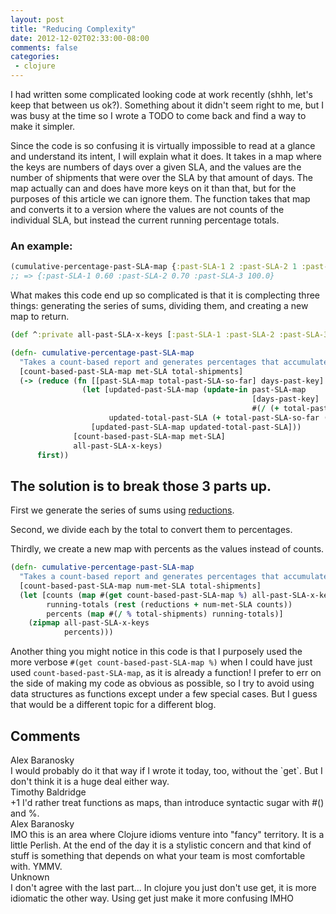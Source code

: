 ```yaml
---
layout: post
title: "Reducing Complexity"
date: 2012-12-02T02:33:00-08:00
comments: false
categories:
 - clojure
---
```


I had written some complicated looking code at work recently (shhh, let's keep that between us ok?). Something about it didn't seem right to me, but I was busy at the time so I wrote a TODO to come back and find a way to make it simpler.

Since the code is so confusing it is virtually impossible to read at a glance and understand its intent, I will explain what it does.  It takes in a map where the keys are numbers of days over a given SLA, and the values are the number of shipments that were over the SLA by that amount of days.  The map actually can and does have more keys on it than that, but for the purposes of this article we can ignore them.  The function takes that map and converts it to a version where the values are not counts of the individual SLA, but instead the current running percentage totals.

### An example: 

``` clojure
(cumulative-percentage-past-SLA-map {:past-SLA-1 2 :past-SLA-2 1 :past-SLA-3 3} 4 10)   
;; => {:past-SLA-1 0.60 :past-SLA-2 0.70 :past-SLA-3 100.0}
```

What makes this code end up so complicated is that it is complecting three things: generating the series of sums, dividing them, and creating a new map to return.

``` clojure
(def ^:private all-past-SLA-x-keys [:past-SLA-1 :past-SLA-2 :past-SLA-3])

(defn- cumulative-percentage-past-SLA-map
  "Takes a count-based report and generates percentages that accumulate."
  [count-based-past-SLA-map met-SLA total-shipments]
  (-> (reduce (fn [[past-SLA-map total-past-SLA-so-far] days-past-key]
                (let [updated-past-SLA-map (update-in past-SLA-map
                                                      [days-past-key]
                                                      #(/ (+ total-past-SLA-so-far %) total-shipments))
                      updated-total-past-SLA (+ total-past-SLA-so-far (get past-SLA-map days-past-key))]
                  [updated-past-SLA-map updated-total-past-SLA]))
              [count-based-past-SLA-map met-SLA]
              all-past-SLA-x-keys)
      first))
```

## The solution is to break those 3 parts up.

First we generate the series of sums using [reductions](http://clojuredocs.org/clojure_core/clojure.core/reductions).

Second, we divide each by the total to convert them to percentages.

Thirdly, we create a new map with percents as the values instead of counts.

``` clojure
(defn- cumulative-percentage-past-SLA-map
  "Takes a count-based report and generates percentages that accumulate."
  [count-based-past-SLA-map num-met-SLA total-shipments]
  (let [counts (map #(get count-based-past-SLA-map %) all-past-SLA-x-keys)
        running-totals (rest (reductions + num-met-SLA counts))
        percents (map #(/ % total-shipments) running-totals)]
    (zipmap all-past-SLA-x-keys
            percents)))
```

Another thing you might notice in this code is that I purposely used the more verbose `#(get count-based-past-SLA-map %)` when I could have just used `count-based-past-SLA-map`, as it is already a function!  I prefer to err on the side of making my code as obvious as possible, so I try to avoid using data structures as functions except under a few special cases. But I guess that would be a different topic for a different blog.

<h2>Comments</h2>
<div class='comments'>
<div class='comment'>
<div class='author'>Alex Baranosky</div>
<div class='content'>
I would probably do it that way if I wrote it today, too, without the `get`.  But I don&#39;t think it is a huge deal either way.</div>
</div>
<div class='comment'>
<div class='author'>Timothy Baldridge</div>
<div class='content'>
+1 I&#39;d rather treat functions as maps, than introduce syntactic sugar with #() and %.</div>
</div>
<div class='comment'>
<div class='author'>Alex Baranosky</div>
<div class='content'>
IMO this is an area where Clojure idioms venture into &quot;fancy&quot; territory.  It is a little Perlish.  At the end of the day it is a stylistic concern  and that kind of stuff is something that depends on what your team is most comfortable with. YMMV.</div>
</div>
<div class='comment'>
<div class='author'>Unknown</div>
<div class='content'>
I don&#39;t agree with the last part... In clojure you just don&#39;t use get, it is more idiomatic the other way. Using get just make it more confusing IMHO</div>
</div>
</div>
